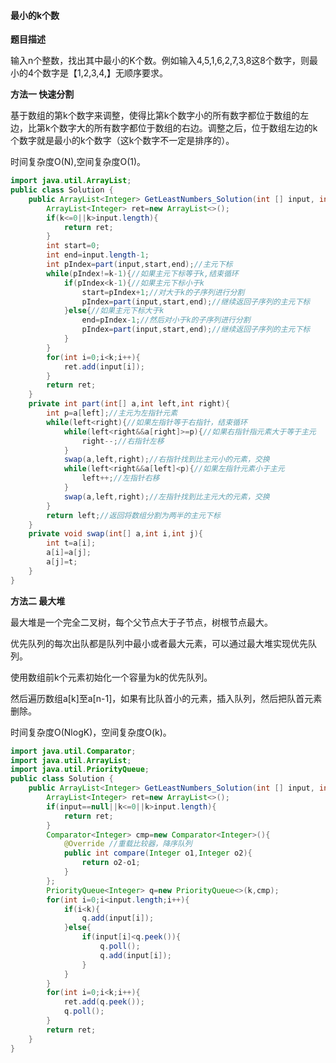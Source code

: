 #### 最小的k个数

**题目描述**

输入n个整数，找出其中最小的K个数。例如输入4,5,1,6,2,7,3,8这8个数字，则最小的4个数字是【1,2,3,4,】无顺序要求。

**方法一 快速分割**

基于数组的第k个数字来调整，使得比第k个数字小的所有数字都位于数组的左边，比第k个数字大的所有数字都位于数组的右边。调整之后，位于数组左边的k个数字就是最小的k个数字（这k个数字不一定是排序的）。

时间复杂度O(N),空间复杂度O(1)。

```java
import java.util.ArrayList;
public class Solution {
    public ArrayList<Integer> GetLeastNumbers_Solution(int [] input, int k) {
        ArrayList<Integer> ret=new ArrayList<>();
        if(k<=0||k>input.length){
            return ret;
        }
        int start=0;
        int end=input.length-1;
        int pIndex=part(input,start,end);//主元下标
        while(pIndex!=k-1){//如果主元下标等于k,结束循环
            if(pIndex<k-1){//如果主元下标小于k
                start=pIndex+1;//对大于k的子序列进行分割
                pIndex=part(input,start,end);//继续返回子序列的主元下标
            }else{//如果主元下标大于k
                end=pIndex-1;//然后对小于k的子序列进行分割
                pIndex=part(input,start,end);//继续返回子序列的主元下标
            }
        }
        for(int i=0;i<k;i++){
            ret.add(input[i]);
        }
        return ret;
    }
    private int part(int[] a,int left,int right){
        int p=a[left];//主元为左指针元素
        while(left<right){//如果左指针等于右指针，结束循环
            while(left<right&&a[right]>=p){//如果右指针指元素大于等于主元
                right--;//右指针左移
            }
            swap(a,left,right);//右指针找到比主元小的元素，交换
            while(left<right&&a[left]<p){//如果左指针元素小于主元
                left++;//左指针右移
            }
            swap(a,left,right);//左指针找到比主元大的元素，交换
        }
        return left;//返回将数组分割为两半的主元下标
    }
    private void swap(int[] a,int i,int j){
        int t=a[i];
        a[i]=a[j];
        a[j]=t;
    }
}
```
**方法二 最大堆**

最大堆是一个完全二叉树，每个父节点大于子节点，树根节点最大。

优先队列的每次出队都是队列中最小或者最大元素，可以通过最大堆实现优先队列。

使用数组前k个元素初始化一个容量为k的优先队列。

然后遍历数组a[k]至a[n-1]，如果有比队首小的元素，插入队列，然后把队首元素删除。

时间复杂度O(NlogK)，空间复杂度O(k)。

```java
import java.util.Comparator;
import java.util.ArrayList;
import java.util.PriorityQueue;
public class Solution {
    public ArrayList<Integer> GetLeastNumbers_Solution(int [] input, int k) {
        ArrayList<Integer> ret=new ArrayList<>();
        if(input==null||k<=0||k>input.length){
            return ret;
        }
        Comparator<Integer> cmp=new Comparator<Integer>(){
            @Override //重载比较器，降序队列
            public int compare(Integer o1,Integer o2){
                return o2-o1;
            }
        };
        PriorityQueue<Integer> q=new PriorityQueue<>(k,cmp);
        for(int i=0;i<input.length;i++){
            if(i<k){
                q.add(input[i]);
            }else{
                if(input[i]<q.peek()){
                    q.poll();
                    q.add(input[i]);
                }
            }
        }
        for(int i=0;i<k;i++){
            ret.add(q.peek());
            q.poll();
        }
        return ret;
    }
}
```

